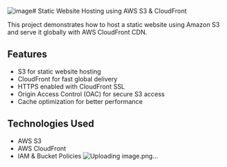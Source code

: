 ![image](https://github.com/user-attachments/assets/4827342c-3281-40b4-ace6-b93b926e7fa9)# Static Website Hosting using AWS S3 & CloudFront

This project demonstrates how to host a static website using Amazon S3 and serve it globally with AWS CloudFront CDN.

## Features
- S3 for static website hosting
- CloudFront for fast global delivery
- HTTPS enabled with CloudFront SSL
- Origin Access Control (OAC) for secure S3 access
- Cache optimization for better performance

## Technologies Used
- AWS S3
- AWS CloudFront
- IAM & Bucket Policies
![Uploading image.png…]()
